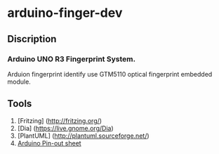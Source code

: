 # arduino-finger-dev

## Discription
### Arduino UNO R3 Fingerprint System.
Arduion fingerprint identify use GTM5110 optical fingerprint embedded module.

## Tools
1. [Fritzing] (http://fritzing.org/)
2. [Dia] (https://live.gnome.org/Dia)
3. [PlantUML] (http://plantuml.sourceforge.net/)
4. [Arduino Pin-out sheet](http://www.pighixxx.com/downloads/the-definitive-arduino-pinout-diagram/)
